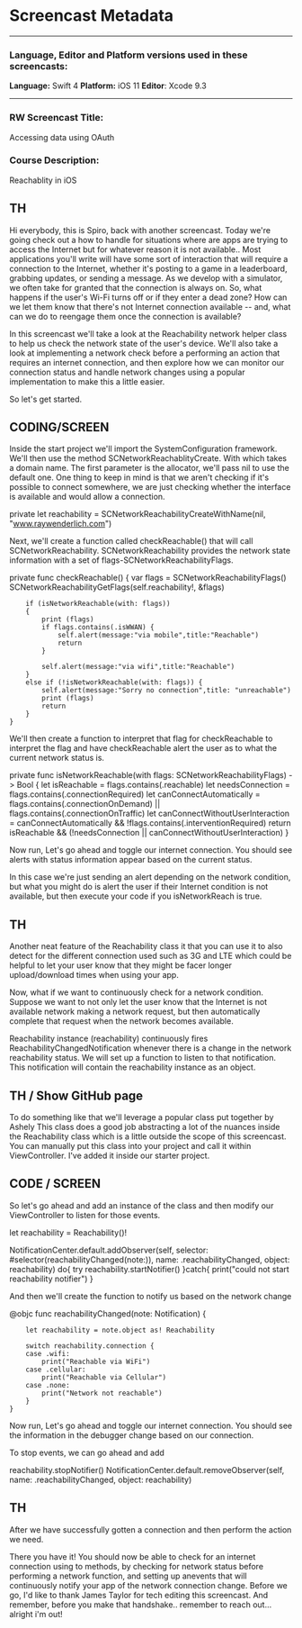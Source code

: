 # Screencast Metadata

-----

### Language, Editor and Platform versions used in these screencasts:

**Language:** Swift 4
**Platform:** iOS 11
**Editor**: Xcode 9.3

-----

### RW Screencast Title:
Accessing data using OAuth

### Course Description:
Reachablity in iOS


TH
------------
Hi everybody, this is Spiro, back with another screencast. Today we're going check out a how to handle for situations where are apps are trying to access the Internet but for whatever reason it is not available.. Most applications you'll write will have some sort of interaction that will require a connection to the Internet, whether it's posting to a game in a leaderboard, grabbing updates, or sending a message. As we develop with a simulator, we often take for granted that the connection is always on. So, what happens if the user's Wi-Fi turns off or if they enter a dead zone? How can we let them know that there's not Internet connection available  -- and, what can we do to reengage them once the connection is available?

In this screencast we'll take a look at the Reachability network helper class to help us check the network state of the user's device. We'll also take a look at implementing a network check before a performing an action that requires an internet connection, and then explore how we can monitor our connection status and handle network changes using a popular implementation to make this a little easier. 

So let's get started.

CODING/SCREEN
------------
Inside the start project we'll import the SystemConfiguration framework.
We'll then use the method SCNetworkReachablityCreate. With which takes a domain name.  The first parameter is the allocator, we'll  pass nil to use the default one. One thing to keep in mind is that we aren't checking if it's possible to connect somewhere, we are just checking whether the interface is available and would allow a connection.

private let reachability = SCNetworkReachabilityCreateWithName(nil, "www.raywenderlich.com")


Next, we'll create a function called checkReachable() that will call SCNetworkReachability.
SCNetworkReachability provides the network state information with a set of flags-SCNetworkReachabilityFlags. 


private func checkReachable()
    {
        var flags = SCNetworkReachabilityFlags()
        SCNetworkReachabilityGetFlags(self.reachability!, &flags)
        
        if (isNetworkReachable(with: flags))
        {
            print (flags)
            if flags.contains(.isWWAN) {
                self.alert(message:"via mobile",title:"Reachable")
                return
            }
            
            self.alert(message:"via wifi",title:"Reachable")
        }
        else if (!isNetworkReachable(with: flags)) {
            self.alert(message:"Sorry no connection",title: "unreachable")
            print (flags)
            return
        }
    }

We'll then create a function to interpret that flag for checkReachable to interpret the flag and have checkReachable alert the user as to what the current network status is. 

private func isNetworkReachable(with flags: SCNetworkReachabilityFlags) -> Bool {
        let isReachable = flags.contains(.reachable)
        let needsConnection = flags.contains(.connectionRequired)
        let canConnectAutomatically = flags.contains(.connectionOnDemand) || flags.contains(.connectionOnTraffic)
        let canConnectWithoutUserInteraction = canConnectAutomatically && !flags.contains(.interventionRequired)
        return isReachable && (!needsConnection || canConnectWithoutUserInteraction)
    }

Now run, Let's go ahead and toggle our internet connection. 
You should see alerts with status information appear based on the current status. 

In this case we're just sending an alert depending on the network condition, but what you might do is alert the user if their Internet condition is not available, but then execute your code if you isNetworkReach is true.

TH
------------

Another neat feature of the Reachability class it that you can use it to also detect for the different connection used such as 3G and LTE which could be helpful to let your user know that they might be facer longer upload/download times when using your app.

Now, what if we want to continuously check for a network condition. Suppose we want to not only let the user know that the Internet is not available network making a network request, but then automatically complete that request when the network becomes available.  

Reachability instance (reachability) continuously fires ReachabilityChangedNotification whenever there is a change in the network reachability status. We will set up a function to listen to that notification. This notification will contain the reachability instance as an object.

TH / Show GitHub page
------------
To do something like that we'll leverage a popular class put together by Ashely 
This class does a good job abstracting a lot of the nuances inside the Reachability class which is a little outside the scope of this screencast. You can manually put this class into your project and call it within ViewController. I've added it inside our starter project.

CODE / SCREEN
------------

So let's go ahead and add an instance of the class and then modify our ViewController to listen for those events. 

let reachability = Reachability()!

  NotificationCenter.default.addObserver(self, selector: #selector(reachabilityChanged(note:)), name: .reachabilityChanged, object: reachability)
    do{
      try reachability.startNotifier()
    }catch{
      print("could not start reachability notifier")
    }



And then we'll create the function to notify us based on the network change

  @objc func reachabilityChanged(note: Notification) {
        
        let reachability = note.object as! Reachability
        
        switch reachability.connection {
        case .wifi:
            print("Reachable via WiFi")
        case .cellular:
            print("Reachable via Cellular")
        case .none:
            print("Network not reachable")
        }
    }

Now run, Let's go ahead and toggle our internet connection. 
You should see the information in the debugger change based on our connection. 

To stop events, we can go ahead and add 

reachability.stopNotifier()
NotificationCenter.default.removeObserver(self, name: .reachabilityChanged, object: reachability)

TH
------------

After we have successfully gotten a connection and then perform the action we need. 

There you have it! You should now be able to check for an internet connection using to methods, by checking for network status before performing a network function, and setting up anevents that will continuously notify your app of the network connection change. Before we go, I'd like to thank James Taylor for tech editing this screencast. And remember, before you make that handshake.. remember to reach out... alright i'm out!

